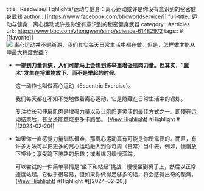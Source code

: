 title:: Readwise/Highlights/运动与健身：离心运动或许是你没有意识到的秘密健身武器
author:: [[https://www.facebook.com/bbcworldservice/]]
full-title:: 运动与健身：离心运动或许是你没有意识到的秘密健身武器
category:: #articles
url:: https://www.bbc.com/zhongwen/simp/science-61482972
tags:: #[[favorite]]  
![](https://ichef.bbci.co.uk/news/1024/branded_zhongwen/D1B8/production/_124788635_a8d9bd79-4441-46cc-9456-7e6cfd4081e5.jpg)
离心运动并不是新潮，我们其实每天日常生活中都在做。但是，怎样做才能从中最大程度受益？

- **一提到力量训练，人们可能马上会想到练举重增强肌肉力量。但其实，“魔术”发生在将重物放下、而不是举起的时候。**
  
  这一动作也叫做离心运动（Eccentric Exercise）。
  
  我们每天都在不知不觉地做着离心运动，它是隐藏在日常生活中的锻炼。
  
  专注拉长和伸展肌肉是增强力量以及让肌肉更灵活的最佳方式之一。即使在运动结束后，甚至还能燃烧更多卡路里。 ([View Highlight](https://read.readwise.io/read/01hq2e441nm574qxn7t13rf3qb)) #Highlight #[[2024-02-20]]
- 如果你一直感觉力量训练很难，那离心运动真有可能是你所需要的。而且，有许多方法可以把更多的离心运动融入到你每周（日常）当中去，例如，慢慢放下哑铃；享受跑下坡路的乐趣；或者练习缓慢深蹲。
  
  可以尝试的一件简单事情是“坐下和站起”挑战：慢慢坐到椅子上，然后以正常速度站起。它似乎很容易，但如果你做得足够多的话，将会感觉出奇的酸痛。 ([View Highlight](https://read.readwise.io/read/01hq2e5hs9hwen678tjsq47j26)) #Highlight #[[2024-02-20]]